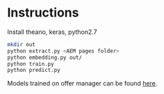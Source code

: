Instructions
============

Install theano, keras, python2.7

```bash
mkdir out
python extract.py <AEM pages folder>
python embedding.py out/
python train.py
python predict.py
```

Models trained on offer manager can be found [here](https://github.com/alseambusher/titlemaker/releases).
